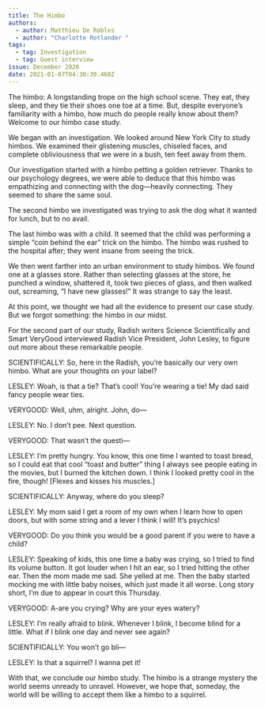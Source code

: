 ```yaml
---
title: The Himbo
authors:
  - author: Matthieu De Robles
  - author: "Charlotte Rotlander "
tags:
  - tag: Investigation
  - tag: Guest interview
issue: December 2020
date: 2021-01-07T04:30:39.468Z
---
```

The himbo: A longstanding trope on the high school scene. They eat, they sleep, and they tie their shoes one toe at a time. But, despite everyone’s familiarity with a himbo, how much do people really know about them? Welcome to our himbo case study.

We began with an investigation. We looked around New York City to study himbos. We examined their glistening muscles, chiseled faces, and complete obliviousness that we were in a bush, ten feet away from them. 

Our investigation started with a himbo petting a golden retriever. Thanks to our psychology degrees, we were able to deduce that this himbo was empathizing and connecting with the dog—heavily connecting. They seemed to share the same soul. 

The second himbo we investigated was trying to ask the dog what it wanted for lunch, but to no avail. 

The last himbo was with a child. It seemed that the child was performing a simple “coin behind the ear” trick on the himbo. The himbo was rushed to the hospital after; they went insane from seeing the trick.

We then went farther into an urban environment to study himbos. We found one at a glasses store. Rather than selecting glasses at the store, he punched a window, shattered it, took two pieces of glass, and then walked out, screaming, “I have new glasses!” It was strange to say the least. 

At this point, we thought we had all the evidence to present our case study. But we forgot something: the himbo in our midst.

For the second part of our study, Radish writers Science Scientifically and Smart VeryGood interviewed Radish Vice President, John Lesley, to figure out more about these remarkable people.

SCIENTIFICALLY: So, here in the Radish, you’re basically our very own himbo. What are your thoughts on your label?

LESLEY: Woah, is that a tie? That’s cool! You’re wearing a tie! My dad said fancy people wear ties.

VERYGOOD: Well, uhm, alright. John, do—

LESLEY: No. I don’t pee. Next question.

VERYGOOD: That wasn’t the questi—

LESLEY: I’m pretty hungry. You know, this one time I wanted to toast bread, so I could eat that cool “toast and butter” thing I always see people eating in the movies, but I burned the kitchen down. I think I looked pretty cool in the fire, though! \[Flexes and kisses his muscles.]

SCIENTIFICALLY: Anyway, where do you sleep? 

LESLEY: My mom said I get a room of my own when I learn how to open doors, but with some string and a lever I think I will! It’s psychics!

VERYGOOD: Do you think you would be a good parent if you were to have a child?

LESLEY: Speaking of kids, this one time a baby was crying, so I tried to find its volume button. It got louder when I hit an ear, so I tried hitting the other ear. Then the mom made me sad. She yelled at me. Then the baby started mocking me with little baby noises, which just made it all worse. Long story short, I’m due to appear in court this Thursday.

VERYGOOD: A-are you crying? Why are your eyes watery?

LESLEY: I’m really afraid to blink. Whenever I blink, I become blind for a little. What if I blink one day and never see again?

SCIENTIFICALLY: You won’t go bli—

LESLEY: Is that a squirrel? I wanna pet it!

With that, we conclude our himbo study. The himbo is a strange mystery the world seems unready to unravel. However, we hope that, someday, the world will be willing to accept them like a himbo to a squirrel.